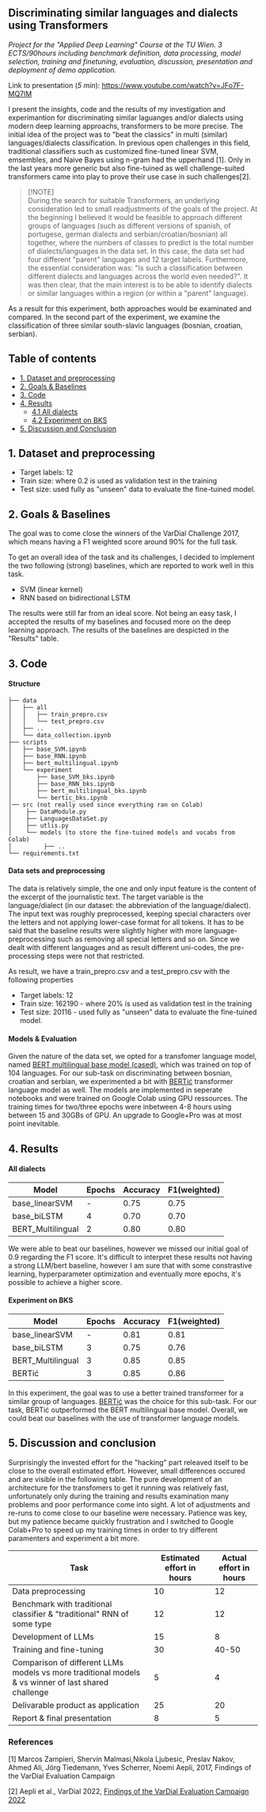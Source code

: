
## Discriminating similar languages and dialects using Transformers

_Project for the "Applied Deep Learning" Course at the TU Wien. 3 ECTS/90hours including benchmark definition, data processing, model selection, training and finetuning, evaluation, discussion, presentation and deployment of demo application._ 

Link to presentation (_5 min_): https://www.youtube.com/watch?v=JFo7F-MQ7lM

I present the insights, code and the results of my investigation and experimantion for discriminating similar laguanges and/or dialects using modern deep learning approachs, transformers to be more precise. 
The initial idea of the project was to "beat the classics" in multi (similar) languages/dialects classification. In previous open challenges in this field, traditional classifiers such as customized fine-tuned linear SVM, emsembles, and Naive Bayes using n-gram had the upperhand [1]. Only in the last years more generic but also fine-tuined as well challenge-suited transformers came into play to prove their use case in such challenges[2]. 
  
> [!NOTE]<br>
> During the search for suitable Transformers, an underlying consideration led to small readjustments of the goals of the project.
> At the beginning I believed it would be feasible to approach different groups of languages (such as different versions of spanish, of portugese, german dialects and serbian/croatian/bosnian) all together, where the numbers of classes to predict is the total number of dialects/languages in the data set. In this case, the data set had four different "parent" languages and 12 target labels.
> Furthermore, the essential consideration was: "Is such a classification between different dialects and languages across the world even needed?". It was then clear, that the main interest is to be able to identify dialects or similar languages within a region (or within a "parent" language).   

As a result for this experiment, both approaches would be examinated and compared. In the second part of the experiment, we examine the classification of three similar south-slavic languages (bosnian, croatian, serbian). 

## Table of contents

- [1. Dataset and preprocessing](#1-Dataset-and-preprocessing)
- [2. Goals & Baselines](#2-Goals-&-Baselines)
- [3. Code](#3-Code)
- [4. Results](#4-Results)
  - [4.1 All dialects](#-all-dialects)
  - [4.2 Experiment on BKS](#-Experiment-on-BKS)
- [5. Discussion and Conclusion](#5-Discussion_and_Conclusion)

## 1. Dataset and preprocessing

* Target labels: 12 
* Train size: where 0.2 is used as validation test in the training
* Test size: used fully as "unseen" data to evaluate the fine-tuined model.
  
## 2. Goals & Baselines
The goal was to come close the winners of the VarDial Challenge 2017, which means having a F1 weighted score around 90% for the full task. 

To get an overall idea of the task and its challenges, I decided to implement the two following (strong) baselines, which are reported to work well in this task.
* SVM (linear kernel) 
* RNN based on bidirectional LSTM
  
The results were still far from an ideal score. Not being an easy task, I accepted the results of my baselines and focused more on the deep learning approach. The results of the baselines are despicted in the "Results" table. 

## 3. Code
#### Structure
```
├── data
│   ├── all
│   │   ├── train_prepro.csv
│   │   └── test_prepro.csv
│   ├── ..
│   └── data_collection.ipynb
├── scripts
│   ├── base_SVM.ipynb
│   ├── base_RNN.ipynb
│   ├── bert_multilingual.ipynb
│   └── experiment
│       ├── base_SVM_bks.ipynb
│       ├── base_RNN_bks.ipynb
│       ├── bert_multilingual_bks.ipynb
│       └── bertic_bks.ipynb
│── src (not really used since everything ran on Colab) 
│    ├── DataModule.py
│    ├── LanguagesDataSet.py
│    ├── utlis.py
│    └── models (to store the fine-tuined models and vocabs from Colab)
│         ├── ..
└── requirements.txt
```

#### Data sets and preprocessing
The data is relatively simple, the one and only input feature is the content of the excerpt of the journalistic text. The target variable is the language/dialect (in our dataset: the abbreviation of the language/dialect).
The input text was roughly preprocessed, keeping special characters over the letters and not applying lower-case format for all tokens. It has to be said that the baseline results were slightly higher with more language-preprocessing such as removing all special letters and so on. Since we dealt with different languages and as result different uni-codes, the pre-processing steps were not that restricted. 

As result, we have a train_prepro.csv and a test_prepro.csv with the following properties
* Target labels: 12 
* Train size: 162190 - where 20% is used as validation test in the training
* Test size: 20116 - used fully as "unseen" data to evaluate the fine-tuined model.

#### Models & Evaluation
Given the nature of the data set, we opted for a transfomer language model, named [BERT multilingual base model (cased)](https://huggingface.co/bert-base-multilingual-cased), which was trained on top of 104 languages. 
For our sub-task on discriminating between bosnian, croatian and serbian, we experimented a bit with [BERTić](https://huggingface.co/classla/bcms-bertic) transformer language model as well. 
The models are implemented in seperate notebooks and were trained on Google Colab using GPU ressources. The training times for two/three epochs were inbetween 4-8 hours using between 15 and 30GBs of GPU. An upgrade to Google+Pro was at most point inevitable. 

## 4. Results
#### All dialects

Model  | Epochs  | Accuracy | F1(weighted)
------------- | ------------- |------------- | -------------
base_linearSVM | - | 0.75 | 0.75
base_biLSTM |4 | 0.70 | 0.70
BERT_Multilingual | 2 | 0.80 | 0.80

We were able to beat our baselines, however we missed our initial goal of 0.9 regarding the F1 score. It's difficult to interpret these results not having a strong LLM/bert baseline, however I am sure that with some constrastive learning, hyperparameter optimization and eventually more epochs, it's possible to achieve a higher score. 

#### Experiment on BKS  

Model  | Epochs  | Accuracy | F1(weighted)
------------- | -------------| ------------- | -------------
base_linearSVM | - | 0.81 | 0.81
base_biLSTM | 3 | 0.75 | 0.76
BERT_Multilingual |3 | 0.85 | 0.85
BERTić | 3 | 0.85 | 0.86

In this experiment, the goal was to use a better trained transformer for a similar group of languages. [BERTić](https://huggingface.co/classla/bcms-bertic) was the choice for this sub-task. For our task, BERTić outperformed the BERT multilingual base model. Overall, we could beat our baselines with the use of transformer language models. 


## 5. Discussion and conclusion 
Surprisingly the invested effort for the "hacking" part releaved itself to be close to the overall estimated effort. However, small differences occured and are visible in the following table. The pure development of an architecture for the transfomers to get it running was relatively fast, unfortunately only during the training and results examination many problems and poor performance come into sight. A lot of adjustments and re-runs to come close to our baseline were necessary. Patience was key, but my patience became quickly frustration and I switched to Google Colab+Pro to speed up my training times in order to try different paramenters and experiment a bit more. 


Task  | Estimated effort in hours  | Actual effort in hours 
------------- | ------------- | -------------
Data preprocessing | 10 | 12
Benchmark with traditional classifier & "traditional" RNN of some type | 12 | 12
Development of LLMs | 15 | 8
Training and fine-tuning | 30 | 40-50
Comparison of different LLMs models vs more traditional models & vs winner of last shared challenge | 5 | 4
Delivarable product as application | 25 | 20 
Report & final presentation | 8 | 5

### References 
[1] Marcos Zampieri, Shervin Malmasi,Nikola Ljubesic, Preslav Nakov, Ahmed Ali, Jörg Tiedemann, Yves Scherrer, Noemi Aepli, 2017, Findings of the VarDial Evaluation Campaign

[2] Aepli et al., VarDial 2022, [Findings of the VarDial Evaluation Campaign 2022](https://aclanthology.org/2022.vardial-1.1) 

